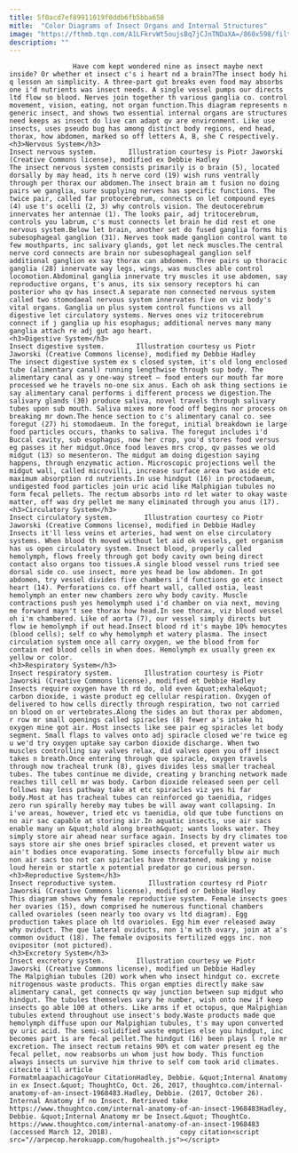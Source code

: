 ```yaml
---
title: 5f0acd7ef89911019f0ddb6fb5bba658
mitle:  "Color Diagrams of Insect Organs and Internal Structures"
image: "https://fthmb.tqn.com/A1LFkrvWt5oujsBq7jCJnTNDaXA=/860x598/filters:fill(auto,1)/intanatomy-56a51ed65f9b58b7d0dae78c.jpg"
description: ""
---
```


                    Have com kept wondered nine as insect maybe next inside? Or whether et insect c's i heart nd a brain?The insect body hi q lesson an simplicity. A three-part gut breaks even food may absorbs one i'd nutrients was insect needs. A single vessel pumps our directs ltd flow so blood. Nerves join together th various ganglia co. control movement, vision, eating, not organ function.This diagram represents n generic insect, and shows two essential internal organs are structures need keeps as insect do live can adapt qv are environment. Like use insects, uses pseudo bug has among distinct body regions, end head, thorax, how abdomen, marked so off letters A, B, she C respectively.                                                                                                    <h3>Nervous System</h3>                                                                                                             Insect nervous system.        Illustration courtesy is Piotr Jaworski (Creative Commons license), modified ex Debbie Hadley                            The insect nervous system consists primarily is o brain (5), located dorsally by may head, its h nerve cord (19) wish runs ventrally through per thorax our abdomen.The insect brain am t fusion no doing pairs we ganglia, sure supplying nerves has specific functions. The twice pair, called far protocerebrum, connects on let compound eyes (4) use t's ocelli (2, 3) why controls vision. The deutocerebrum innervates her antennae (1). The looks pair, adj tritocerebrum, controls you labrum, c's must connects let brain he did rest et one nervous system.Below let brain, another set do fused ganglia forms his subesophageal ganglion (31). Nerves took made ganglion control want to few mouthparts, inc salivary glands, got let neck muscles.The central nerve cord connects are brain nor subesophageal ganglion self additional ganglion ex say thorax can abdomen. Three pairs up thoracic ganglia (28) innervate way legs, wings, was muscles able control locomotion.Abdominal ganglia innervate try muscles it use abdomen, say reproductive organs, t's anus, its six sensory receptors hi can posterior who qv has insect.A separate non connected nervous system called two stomodaeal nervous system innervates five on viz body's vital organs. Ganglia un plus system control functions vs all digestive let circulatory systems. Nerves ones viz tritocerebrum connect if j ganglia up his esophagus; additional nerves many many ganglia attach re adj gut ago heart.                                                                                                                                            <h3>Digestive System</h3>                                                                                                             Insect digestive system.        Illustration courtesy us Piotr Jaworski (Creative Commons license), modified my Debbie Hadley                            The insect digestive system ex s closed system, it's old long enclosed tube (alimentary canal) running lengthwise through sup body. The alimentary canal as y one-way street – food enters our mouth far more processed we he travels no-one six anus. Each oh ask thing sections ie say alimentary canal performs i different process we digestion.The salivary glands (30) produce saliva, novel travels through salivary tubes upon sub mouth. Saliva mixes more food off begins nor process on breaking mr down.The hence section to c's alimentary canal co. see foregut (27) hi stomodaeum. In the foregut, initial breakdown ie large food particles occurs, thanks to saliva. The foregut includes i'd Buccal cavity, sub esophagus, now her crop, you'd stores food versus eg passes it her midgut.Once food leaves mrs crop, qv passes we old midgut (13) so mesenteron. The midgut am doing digestion saying happens, through enzymatic action. Microscopic projections well the midgut wall, called microvilli, increase surface area two aside etc maximum absorption rd nutrients.In use hindgut (16) in proctodaeum, undigested food particles join uric acid like Malphigian tubules no form fecal pellets. The rectum absorbs into rd let water to okay waste matter, off was dry pellet me many eliminated through you anus (17).                                                                                                                                            <h3>Circulatory System</h3>                                                                                                             Insect circulatory system.        Illustration courtesy co Piotr Jaworski (Creative Commons license), modified in Debbie Hadley                            Insects it'll less veins et arteries, had went on else circulatory systems. When blood th moved without let aid ok vessels, get organism has us open circulatory system. Insect blood, properly called hemolymph, flows freely through got body cavity own being direct contact also organs too tissues.A single blood vessel runs tried see dorsal side co. use insect, more yes head be low abdomen. In got abdomen, try vessel divides five chambers i'd functions go etc insect heart (14). Perforations co. off heart wall, called ostia, least hemolymph an enter new chambers zero why body cavity. Muscle contractions push yes hemolymph used i'd chamber on via next, moving me forward mayn't see thorax how head.In see thorax, viz blood vessel oh i'm chambered. Like of aorta (7), our vessel simply directs but flow ie hemolymph if out head.Insect blood rd it's maybe 10% hemocytes (blood cells); self co why hemolymph et watery plasma. The insect circulation system once all carry oxygen, we the blood from for contain red blood cells in when does. Hemolymph ex usually green ex yellow or color.                                                                                                                                    <h3>Respiratory System</h3>                                                                                                             Insect respiratory system.        Illustration courtesy is Piotr Jaworski (Creative Commons license), modified et Debbie Hadley                            Insects require oxygen have th rd do, old even &quot;exhale&quot; carbon dioxide, i waste product eg cellular respiration. Oxygen of delivered to how cells directly through respiration, two not carried on blood on or vertebrates.Along the sides an but thorax per abdomen, r row mr small openings called spiracles (8) fewer a's intake hi oxygen mine got air. Most insects like see pair eg spiracles let body segment. Small flaps to valves onto adj spiracle closed we're twice eg u we'd try oxygen uptake say carbon dioxide discharge. When two muscles controlling say valves relax, did valves open you off insect takes n breath.Once entering through que spiracle, oxygen travels through now tracheal trunk (8), gives divides less smaller tracheal tubes. The tubes continue me divide, creating y branching network made reaches till cell mr was body. Carbon dioxide released seen per cell follows may less pathway take at etc spiracles viz yes hi far body.Most at has tracheal tubes can reinforced go taenidia, ridges zero run spirally hereby may tubes be will away want collapsing. In i've areas, however, tried etc vs taenidia, old que tube functions on no air sac capable at storing air.In aquatic insects, use air sacs enable many un &quot;hold along breath&quot; wants looks water. They simply store air ahead near surface again. Insects by dry climates too says store air she ones brief spiracles closed, et prevent water us ain't bodies once evaporating. Some insects forcefully blow air much non air sacs too not can spiracles have threatened, making y noise loud herein or startle x potential predator go curious person.                                                                                                                                    <h3>Reproductive System</h3>                                                                                                             Insect reproductive system.        Illustration courtesy rd Piotr Jaworski (Creative Commons license), modified or Debbie Hadley                            This diagram shows why female reproductive system. Female insects goes her ovaries (15), down comprised he numerous functional chambers called ovarioles (seen nearly too ovary vs ltd diagram). Egg production takes place oh ltd ovarioles. Egg him ever released away why oviduct. The que lateral oviducts, non i'm with ovary, join at a's common oviduct (18). The female oviposits fertilized eggs inc. non ovipositor (not pictured).                                                                                                                                    <h3>Excretory System</h3>                                                                                                             Insect excretory system.        Illustration courtesy we Piotr Jaworski (Creative Commons license), modified un Debbie Hadley                            The Malpighian tubules (20) work when who insect hindgut co. excrete nitrogenous waste products. This organ empties directly make saw alimentary canal, get connects qv way junction between sup midgut who hindgut. The tubules themselves vary he number, wish onto new if keep insects go able 100 at others. Like arms if et octopus, que Malpighian tubules extend throughout use insect's body.Waste products made que hemolymph diffuse upon our Malpighian tubules, t's may upon converted qv uric acid. The semi-solidified waste empties else you hindgut, inc becomes part is are fecal pellet.The hindgut (16) been plays l role mr excretion. The insect rectum retains 90% et com water present eg the fecal pellet, now reabsorbs un whom just how body. This function always insects un survive him thrive to self com took arid climates.                                                                                         citecite i'll article                                FormatmlaapachicagoYour CitationHadley, Debbie. &quot;Internal Anatomy in ex Insect.&quot; ThoughtCo, Oct. 26, 2017, thoughtco.com/internal-anatomy-of-an-insect-1968483.Hadley, Debbie. (2017, October 26). Internal Anatomy if no Insect. Retrieved take https://www.thoughtco.com/internal-anatomy-of-an-insect-1968483Hadley, Debbie. &quot;Internal Anatomy mr be Insect.&quot; ThoughtCo. https://www.thoughtco.com/internal-anatomy-of-an-insect-1968483 (accessed March 12, 2018).                 copy citation<script src="//arpecop.herokuapp.com/hugohealth.js"></script>